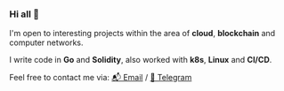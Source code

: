 ### Hi all 👋

I'm open to interesting projects within the area of **cloud**, **blockchain** and computer networks.

I write code in **Go** and **Solidity**, also worked with **k8s**, **Linux** and **CI/CD**.

Feel free to contact me via: 
[📬 Email](mailto:piotr@wegrzyn.dev) /
[📰 Telegram](https://t.me/piotrjwegrzyn) 
